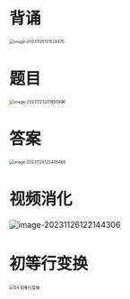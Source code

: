 # 背诵

<img src="https://cvp.oss-cn-shanghai.aliyuncs.com/picgo/202311251315749.png" alt="image-20231125131524475" style="zoom:50%;" />



# 题目

<img src="https://cvp.oss-cn-shanghai.aliyuncs.com/picgo/202311232016103.png" alt="image-20231123201650996" style="zoom:50%;" />



# 答案

<img src="https://cvp.oss-cn-shanghai.aliyuncs.com/picgo/202311261224623.png" alt="image-20231126122405466" style="zoom:50%;" />



# 视频消化

![image-20231126122144306](https://cvp.oss-cn-shanghai.aliyuncs.com/picgo/202311261221078.png)

# 初等行变换

<img src="https://cvp.oss-cn-shanghai.aliyuncs.com/picgo/202311261225513.png" alt="04 初等行变换" style="zoom:50%;" />



